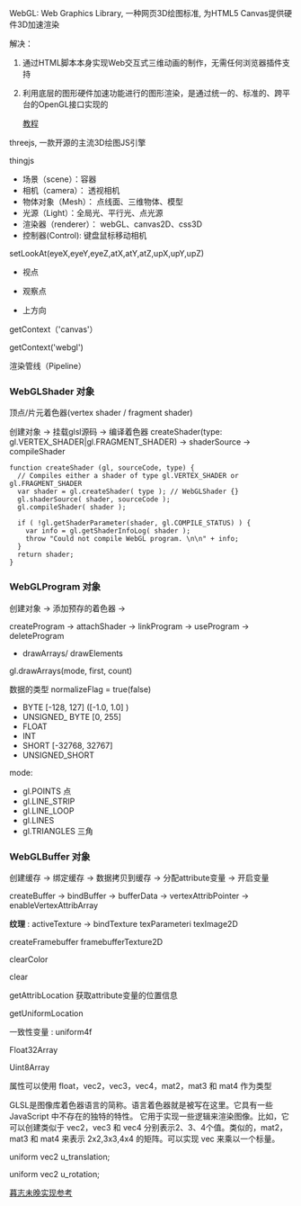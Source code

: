 WebGL: Web Graphics Library, 一种网页3D绘图标准, 为HTML5 Canvas提供硬件3D加速渲染

解决：

1. 通过HTML脚本本身实现Web交互式三维动画的制作，无需任何浏览器插件支持

2. 利用底层的图形硬件加速功能进行的图形渲染，是通过统一的、标准的、跨平台的OpenGL接口实现的

   [教程]( https://www.w3cschool.cn/webgl/6fg21oh0.html )

threejs, 一款开源的主流3D绘图JS引擎

thingjs



- 场景（scene）：容器
- 相机（camera）： 透视相机
- 物体对象（Mesh）： 点线面、三维物体、模型
- 光源（Light）：全局光、平行光、点光源
- 渲染器（renderer）： webGL、canvas2D、css3D
- 控制器(Control): 键盘鼠标移动相机

 setLookAt(eyeX,eyeY,eyeZ,atX,atY,atZ,upX,upY,upZ) 

- 视点

- 观察点

- 上方向

  

 getContext（'canvas'）



getContext('webgl')

渲染管线（Pipeline）

### WebGLShader 对象

顶点/片元着色器(vertex shader / fragment shader)

创建对象  ->  挂载glsl源码   ->  编译着色器
createShader(type: gl.VERTEX_SHADER|gl.FRAGMENT_SHADER) -> shaderSource -> compileShader

```
function createShader (gl, sourceCode, type) {
  // Compiles either a shader of type gl.VERTEX_SHADER or gl.FRAGMENT_SHADER
  var shader = gl.createShader( type ); // WebGLShader {}
  gl.shaderSource( shader, sourceCode );
  gl.compileShader( shader );

  if ( !gl.getShaderParameter(shader, gl.COMPILE_STATUS) ) {
    var info = gl.getShaderInfoLog( shader );
    throw "Could not compile WebGL program. \n\n" + info;
  }
  return shader;
}

```
### WebGLProgram 对象

创建对象  ->  添加预存的着色器  -> 

createProgram -> attachShader -> linkProgram -> useProgram -> deleteProgram
- drawArrays/ drawElements 

gl.drawArrays(mode, first, count)



 数据的类型  normalizeFlag = true(false)

- BYTE  [-128, 127] ([-1.0, 1.0] )
-  UNSIGNED_ BYTE  [0, 255]
- FLOAT
- INT
- SHORT [-32768, 32767]
- UNSIGNED_SHORT  

mode:

- gl.POINTS 点
- gl.LINE_STRIP
- gl.LINE_LOOP
- gl.LINES
- gl.TRIANGLES  三角


### WebGLBuffer 对象

创建缓存  -> 绑定缓存  ->  数据拷贝到缓存  -> 分配attribute变量 -> 开启变量

createBuffer  ->   bindBuffer  ->  bufferData   ->    vertexAttribPointer   ->  enableVertexAttribArray



 **纹理** :  activeTexture   ->   bindTexture   texParameteri   texImage2D      



 createFramebuffer    framebufferTexture2D 

clearColor

clear

getAttribLocation 获取attribute变量的位置信息

getUniformLocation



 一致性变量  :  uniform4f

 Float32Array 



 Uint8Array 



 属性可以使用 float，vec2，vec3，vec4，mat2，mat3 和 mat4 作为类型 



 GLSL是图像库着色器语言的简称。语言着色器就是被写在这里。它具有一些 JavaScript 中不存在的独特的特性。 它用于实现一些逻辑来渲染图像。比如，它可以创建类似于 vec2，vec3 和 vec4 分别表示2、3、4个值。类似的，mat2，mat3 和 mat4 来表示 2x2,3x3,4x4 的矩阵。可以实现 vec 来乘以一个标量。 



 uniform vec2 u_translation;

uniform vec2 u_rotation; 






[暮志未晚实现参考](<https://www.wjceo.com/blog/threejs/>)

